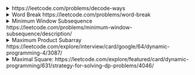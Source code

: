 <details> 
  <summary>https://leetcode.com/problems/decode-ways</summary>
  
   ```cs
  public class Solution {
  
    public int NumDecodings(string s) {
        var n = s.Length;        
        var count = new int[n];

        //Init for first count
        //If s[0]=='0' --> No way to get it
        //If s[0]==[1,9] --> 1 way
        count[0] = s[0] == '0' ? 0 : 1; 
        for (int i=1; i<n; i++) {
            var count_i_1 = s[i] == '0' ? 0 : count[i-1]; //If s[i] from [1,9], get count[i-1] 
            var count_i_2 = (s[i-1] == '1' || (s[i-1] == '2' && s[i]>='0' &&s[i] <= '6')) //s[i-1] & s[i] make a number from 10 to 26
                        ? (i==1 ? 1 : count[i-2]) 
                        : 0; 
            count[i] = count_i_1 + count_i_2; 
        }
        return count[n -1];        
    }
}
  ```
</details>

<details> 
  <summary>Word Break https://leetcode.com/problems/word-break </summary>
  
  ```cs
  public class Solution {
    //Concept: Using dynamic programming
    //Assume there is a position J of string s which all characters (from 1) to J are possible. 
    //If we have a way from J to I, so we will have a way from 0 to I    
    HashSet<string> words; //For checking 
    public bool WordBreak(string s, IList<string> wordDict) {
        var n = s.Length;
        words = new HashSet<string>(wordDict);        
        var mark = new bool[n + 1];        
        for (int i=1; i<=n ;i++) {
            mark[i] = words.Contains(s.Substring(0, i));             
            if (!mark[i]) {
                for (int j=1; j<i; j++) {
                    if (mark[j] && (words.Contains(s.Substring(j, i - j)))) {
                        mark[i] = true;
                        break;
                    }
                }  
            }
        }   
        return mark[n];
    }
}
  ```
</details>
<details>
  <summary>Minimum Window Subsequence https://leetcode.com/problems/minimum-window-subsequence/description/ </summary>
  
  We can use dynamic programming <br/>
  Use a memo[len1, len2] with len1 is length of s1 and len2 is the length of s2 <br/>
  <code>memo[i,j] = memo[i-1, j-1] + 1</code> if s1[i] == s2[j] <br/>
  <code>memo[i,j] = memo[i -1, j]</code> if s1[i] != s2[j]
  
 ```cs
  public string MinWindow(string s1, string s2) {
        //Use dynamic programming
        //(i,j): Find match string with s1 from 0--> i and s2 from 0-->j        
        var len1 = s1.Length; 
        var len2 = s2.Length;
        var memo = new int[len1,len2];
        var pos = new int[len1,len2]; //keep position of start 
        for (int i=0; i< len1; i++) {             
            for (int j=0; j< len2; j++) { 
                memo [i,j] = -1; 
                pos[i,j] = -1; 
            }
        } 
        if (s1[0] == s2[0]) {
            memo[0,0] =  1; 
            pos[0,0] = 0;
        }        
        for (int i=1; i< len1; i++) {
            if (s1[i] == s2[0]) {
                memo[i, 0] = 1; 
                pos[i,0] = i; 
            }
            else {
                memo[i, 0] = memo[i-1, 0]; 
                pos[i,0] = pos[i-1, 0];
            }
        }
        for (int i=1; i< len1; i++) {             
            for (int j=1; j< len2; j++) {
                if (s1[i] == s2[j]) {
                    memo[i,j] = memo[i -1, j-1] + 1; 
                    pos[i,j] = pos[i-1, j-1]; 
                }
                else {
                    memo[i,j] = memo[i-1, j ];
                    pos[i,j] = pos[i-1, j]; 
                }
            }
        }       
        var minLen = int.MaxValue;
        var ans = ""; 
        for (int i=0; i< len1; i++) {           
            var left = pos[i, len2 - 1];   
            if (memo[i, len2 -1] == len2 && minLen > i - left) {                
                minLen = i - left; 
                ans = s1.Substring(left, i - left + 1);
            }
        }
        return ans;  
    }
  
 ```
  
  
</details>

<details>
<summary>Maximum Product Subarray https://leetcode.com/explore/interview/card/google/64/dynamic-programming-4/3087/ </summary>


```cs
public int MaxProduct(int[] nums) {
        //If all numbers are positive, we just need to multiple all items
        //If there is a 0, we restart the substring from next position 
        //For negative number, we need to store another sub array with negative number, 
        //      and hope it will flip when see this number        
        int answer = nums[0], minSub = nums[0], maxSub = nums[0];        
        for (int i=1; i< nums.Length; i++) {           
            var currMinSub = minSub; 
            var currMaxSub = maxSub; 
            //Get MIN of 3 values for minSub: nums[i], minSub * nums[i] and maxSub * nums[i]
            //Why we need to compare with nums[i], because 0 will reset 
            minSub = Math.Min(nums[i], Math.Min(currMinSub * nums[i], currMaxSub * nums[i]));             
            //Get MAX of 3 values for maxSub: nums[i], minSub * nums[i] and maxSub * nums[i]
            maxSub = Math.Max(nums[i], Math.Max(currMinSub * nums[i], currMaxSub * nums[i]));   
            //Update answer
            answer = Math.Max(answer, Math.Max(minSub, maxSub));            
        }       
        return answer;   
    }
```
</details>


<details>
<summary>Maximal Square: https://leetcode.com/explore/featured/card/dynamic-programming/631/strategy-for-solving-dp-problems/4046/ </summary>


```cs
public int MaximalSquare(char[][] matrix) {
    var m = matrix.Length; 
    var n = matrix[0].Length;
    int[,] arr = new int[m + 1,n + 1]; 
    var max = 0;        
    for (int i=1; i <= m; i++) {
        for (int j=1; j<=n; j++) {
            if (matrix[i-1][j-1] == '1') {                    
                arr[i,j] = Math.Min(Math.Min(arr[i, j-1], arr[i-1, j-1] ), arr[i-1, j]) + 1;
                max = Math.Max(arr[i,j], max);
            }
        }            
    }        
    return max * max;
}
```
</details>

